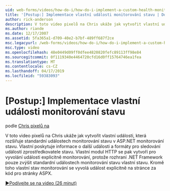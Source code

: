 ```yaml
---
uid: web-forms/videos/how-do-i/how-do-i-implement-a-custom-health-monitoring-event
title: '[Postup:] Implementace vlastní události monitorování stavu | Dokumentace Microsoftu'
author: rick-anderson
description: V toto video pixelů na Chris ukáže jak vytvořit vlastní události, která rozšiřuje standardní událostech monitorování stavu v ASP.NET monitorování stavu. Vlastní pro...
ms.author: riande
ms.date: 12/17/2007
ms.assetid: 5fa365a1-d709-40e2-b7bf-489ff687f2ce
msc.legacyurl: /web-forms/videos/how-do-i/how-do-i-implement-a-custom-health-monitoring-event
msc.type: video
ms.openlocfilehash: 48e0449d09ff0dfee4820820fefc89113ff98e84
ms.sourcegitcommit: 0f1119340e4464720cfd16d0ff15764746ea1fea
ms.translationtype: MT
ms.contentlocale: cs-CZ
ms.lasthandoff: 04/17/2019
ms.locfileid: "59383093"
---
```

# <a name="how-do-i-implement-a-custom-health-monitoring-event"></a>[Postup:] Implementace vlastní události monitorování stavu

podle [Chris pixelů na](https://twitter.com/chrispels)

V toto video pixelů na Chris ukáže jak vytvořit vlastní události, která rozšiřuje standardní událostech monitorování stavu v ASP.NET monitorování stavu. Vlastní poskytuje informace o další události a formáty pro sledování událostí zprostředkovatele stavu. Vlastní modul HTTP se pak vytvoří pro vyvolání události explicitně monitorování, protože rozhraní .NET Framework pouze zvýšit standardní událostech monitorování stavu vlastní stavu. Kromě toho vlastní stav monitorování se vyvolá událost explicitně na stránce za kód pro stránky ASPX.

[&#9654;Podívejte se na video (26 minut)](https://channel9.msdn.com/Blogs/ASP-NET-Site-Videos/how-do-i-implement-a-custom-health-monitoring-event)
